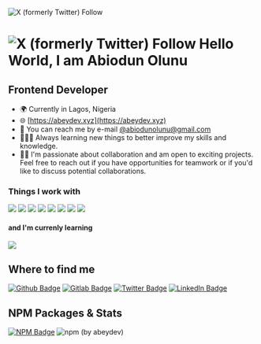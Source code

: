 ![X (formerly Twitter) Follow](https://img.shields.io/twitter/follow/abeydev?style=flat&labelColor=%231d9bf0&color=%23000)

# ![X (formerly Twitter) Follow](https://slackmojis.com/emojis/23071-welcome/image/1680405921/welcome.gif) Hello World, I am Abiodun Olunu

## Frontend Developer

- 🌍 Currently in Lagos, Nigeria
- 🌐 [https://abeydev.xyz](https://abeydev.xyz)
- 📧 You can reach me by e-mail [@abiodunolunu@gmail.com](mailto:abiodunolunu@gmail.com)
- 👨🏾‍💻 Always learning new things to better improve my skills and knowledge.
- 🤝🏾 I'm passionate about collaboration and am open to exciting projects. Feel free to reach out if you have opportunities for teamwork or if you'd like to discuss potential collaborations.

### Things I work with

![](https://img.shields.io/badge/Vue%20js-35495E?style=for-the-badge&logo=vuedotjs&logoColor=4FC08D)
![](https://img.shields.io/badge/nuxt%20js-00C58E?style=for-the-badge&logo=nuxtdotjs&logoColor=white)
![](https://img.shields.io/badge/React-20232A?style=for-the-badge&logo=react&logoColor=61DAFB)
![](https://img.shields.io/badge/Svelte-4A4A55?style=for-the-badge&logo=svelte&logoColor=FF3E00)
![](https://img.shields.io/badge/TypeScript-007ACC?style=for-the-badge&logo=typescript&logoColor=white)
![](https://img.shields.io/badge/strapi-2F2E8B?style=for-the-badge&logo=strapi&logoColor=white)
![](https://img.shields.io/badge/Tailwind_CSS-38B2AC?style=for-the-badge&logo=tailwind-css&logoColor=white)
![](https://img.shields.io/badge/GIT-E44C30?style=for-the-badge&logo=git&logoColor=white)

#### and I'm currenly learning

![](https://img.shields.io/badge/GO-027d9c?style=for-the-badge&logo=go&logoColor=white)

## Where to find me

[![Github Badge](https://img.shields.io/badge/Abiodunolunu-12100E?&style=for-the-badge&logo=Github&logoColor=white)](https://github.com/abiodunolunu)
[![Gitlab Badge](https://img.shields.io/badge/Abiodunolunu-171321?&style=for-the-badge&logo=gitlab)](https://gitlab.com/abiodunolunu)
[![Twitter Badge](https://img.shields.io/badge/abeydev-1DA1F2?&style=for-the-badge&logo=twitter&logoColor=white)](https://twitter.com/abeydev)
[![LinkedIn Badge](https://img.shields.io/badge/abiodunolunu-0077B5?&style=for-the-badge&logo=linkedin&logoColor=white)](https://www.linkedin.com/in/abiodunolunu)

## NPM Packages & Stats

[![NPM Badge](https://img.shields.io/badge/abiodunolunu-cb3837?&style=for-the-badge&logo=npm&logoColor=white)](https://npmjs.com/~abeydev)
![npm (by abeydev)](https://img.shields.io/npm-stat/dw/abeydev?style=for-the-badge&logo=npm)
